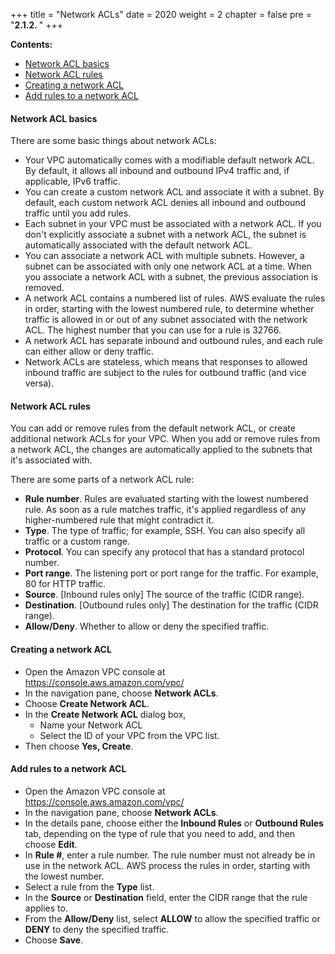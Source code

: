 +++
title = "Network ACLs"
date = 2020
weight = 2
chapter = false
pre = "<b>2.1.2. </b>"
+++

**Contents:**
- [Network ACL basics](#network-acl-basics)
- [Network ACL rules](#network-acl-rules)
- [Creating a network ACL](#creating-a-network-acl)
- [Add rules to a network ACL](#add-rules-to-a-network-acl)

#### Network ACL basics

There are some basic things about network ACLs:
* Your VPC automatically comes with a modifiable default network ACL. By default, it allows all inbound and outbound IPv4 traffic and, if applicable, IPv6 traffic.
* You can create a custom network ACL and associate it with a subnet. By default, each custom network ACL denies all inbound and outbound traffic until you add rules.
* Each subnet in your VPC must be associated with a network ACL. If you don't explicitly associate a subnet with a network ACL, the subnet is automatically associated with the default network ACL.
* You can associate a network ACL with multiple subnets. However, a subnet can be associated with only one network ACL at a time. When you associate a network ACL with a subnet, the previous association is removed.
* A network ACL contains a numbered list of rules. AWS evaluate the rules in order, starting with the lowest numbered rule, to determine whether traffic is allowed in or out of any subnet associated with the network ACL. The highest number that you can use for a rule is 32766. 
* A network ACL has separate inbound and outbound rules, and each rule can either allow or deny traffic.
* Network ACLs are stateless, which means that responses to allowed inbound traffic are subject to the rules for outbound traffic (and vice versa).

#### Network ACL rules

You can add or remove rules from the default network ACL, or create additional network ACLs for your VPC. When you add or remove rules from a network ACL, the changes are automatically applied to the subnets that it's associated with.

There are some parts of a network ACL rule:
* **Rule number**. Rules are evaluated starting with the lowest numbered rule. As soon as a rule matches traffic, it's applied regardless of any higher-numbered rule that might contradict it.
* **Type**. The type of traffic; for example, SSH. You can also specify all traffic or a custom range.
* **Protocol**. You can specify any protocol that has a standard protocol number.
* **Port range**. The listening port or port range for the traffic. For example, 80 for HTTP traffic.
* **Source**. [Inbound rules only] The source of the traffic (CIDR range).
* **Destination**. [Outbound rules only] The destination for the traffic (CIDR range).
* **Allow/Deny**. Whether to allow or deny the specified traffic.

#### Creating a network ACL

* Open the Amazon VPC console at https://console.aws.amazon.com/vpc/
* In the navigation pane, choose **Network ACLs**.
* Choose **Create Network ACL**.
* In the **Create Network ACL** dialog box,
  * Name your Network ACL
  * Select the ID of your VPC from the VPC list. 
* Then choose **Yes, Create**.

#### Add rules to a network ACL

* Open the Amazon VPC console at https://console.aws.amazon.com/vpc/
* In the navigation pane, choose **Network ACLs**.
* In the details pane, choose either the **Inbound Rules** or **Outbound Rules** tab, depending on the type of rule that you need to add, and then choose **Edit**.
* In **Rule #**, enter a rule number. The rule number must not already be in use in the network ACL. AWS process the rules in order, starting with the lowest number.
* Select a rule from the **Type** list.
* In the **Source** or **Destination** field, enter the CIDR range that the rule applies to.
* From the **Allow/Deny** list, select **ALLOW** to allow the specified traffic or **DENY** to deny the specified traffic.
* Choose **Save**.
